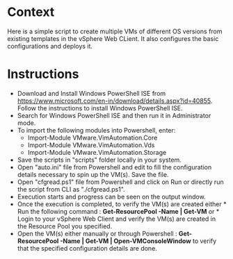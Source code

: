
# Context
Here is a simple script to create multiple VMs of different OS versions from existing templates in the vSphere Web CLient. 
It also configures the basic configurations and deploys it.

# Instructions
* Download and Install Windows PowerShell ISE from https://www.microsoft.com/en-in/download/details.aspx?id=40855. Follow the instructions   to install Windows PowerShell ISE.
* Search for Windows PowerShell ISE and then run it in Administrator mode.
* To import the following modules into Powershell, enter: 
    * Import-Module VMware.VimAutomation.Core 
    * Import-Module VMware.VimAutomation.Vds 
    * Import-Module VMware.VimAutomation.Storage
* Save the scripts in "scripts" folder locally in your system. 
* Open "auto.ini" file from Powershell and edit to fill the configuration details necessary to spin up the VM(s). Save the file.
* Open "cfgread.ps1" file from Powershell and click on Run or directly run the script from CLI as "./cfgread.ps1".
* Execution starts and progress can be seen on the output window.
* Once the execution is completed, to verify the VM(s) are created either 
      * Run the following command : **Get-ResourcePool -Name <resouce-pool name> | Get-VM** or
      * Login to your vSphere Web Client and verify the VM(s) are created in the Resource Pool you specified. 
* Open the VM(s) either manually or through Powershell : **Get-ResourcePool -Name <resouce-pool name> | Get-VM | Open-VMConsoleWindow** to       verify that the specified configuration details are done.
 
     
      

